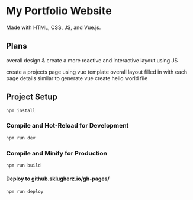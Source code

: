 # My Portfolio Website

Made with HTML, CSS, JS, and Vue.js.


## Plans

overall design & create a more reactive and interactive layout using JS

create a projects page using vue template
    overall layout filled in with each page details similar to generate
    vue create hello world file


## Project Setup
```sh
npm install
```

### Compile and Hot-Reload for Development

```sh
npm run dev
```

### Compile and Minify for Production
```sh
npm run build
```

#### Deploy to github.sklugherz.io/gh-pages/
```sh
npm run deploy
```